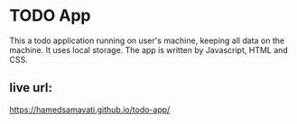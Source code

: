 # TODO App

This a todo application running on user's machine, keeping all data on the machine. It uses local storage. 
The app is written by Javascript, HTML and CSS.

## live url:
https://hamedsamavati.github.io/todo-app/

